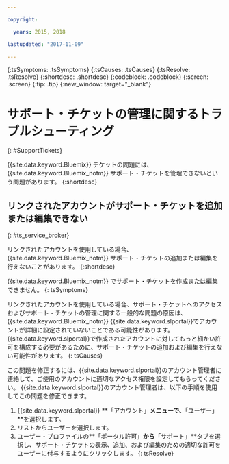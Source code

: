 ```yaml
---

copyright:

  years: 2015, 2018

lastupdated: "2017-11-09"

---
```



{:tsSymptoms: .tsSymptoms}
{:tsCauses: .tsCauses}
{:tsResolve: .tsResolve}
{:shortdesc: .shortdesc}
{:codeblock: .codeblock}
{:screen: .screen}
{:tip: .tip}
{:new_window: target="_blank"}


# サポート・チケットの管理に関するトラブルシューティング
{: #SupportTickets}

{{site.data.keyword.Bluemix}} チケットの問題には、{{site.data.keyword.Bluemix_notm}} サポート・チケットを管理できないという問題があります。
{:shortdesc}

## リンクされたアカウントがサポート・チケットを追加または編集できない
{: #ts_service_broker}

リンクされたアカウントを使用している場合、{{site.data.keyword.Bluemix_notm}} サポート・チケットの追加または編集を行えないことがあります。
{:shortdesc}

{{site.data.keyword.Bluemix_notm}} でサポート・チケットを作成または編集できません。
{: tsSymptoms}

リンクされたアカウントを使用している場合、サポート・チケットへのアクセスおよびサポート・チケットの管理に関する一般的な問題の原因は、{{site.data.keyword.Bluemix_notm}} {{site.data.keyword.slportal}}でアカウントが詳細に設定されていないことである可能性があります。 {{site.data.keyword.slportal}}で作成されたアカウントに対してもっと細かい許可を構成する必要があるために、サポート・チケットの追加および編集を行えない可能性があります。
{: tsCauses}

この問題を修正するには、{{site.data.keyword.slportal}}のアカウント管理者に連絡して、ご使用のアカウントに適切なアクセス権限を設定してもらってください。 {{site.data.keyword.slportal}}のアカウント管理者は、以下の手順を使用してこの問題を修正できます。

1. {{site.data.keyword.slportal}} **「アカウント」**メニューで、**「ユーザー」**を選択します。
2. リストからユーザーを選択します。
3. ユーザー・プロファイルの**「ポータル許可」**から**「サポート」**タブを選択し、サポート・チケットの表示、追加、および編集のための適切な許可をユーザーに付与するようにクリックします。
{: tsResolve}
